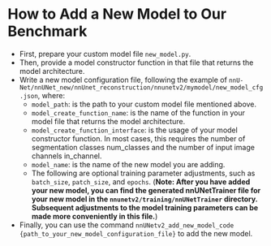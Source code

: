 
# How to Add a New Model to Our Benchmark
- First, prepare your custom model file `new_model.py`.
- Then, provide a model constructor function in that file that returns the model architecture.
- Write a new model configuration file, following the example of `nnU-Net/nnUNet_new/nnUnet_reconstruction/nnunetv2/mymodel/new_model_cfg.json`, where:
  - `model_path`: is the path to your custom model file mentioned above.
  - `model_create_function_name`: is the name of the function in your model file that returns the model architecture.
  - `model_create_function_interface`: is the usage of your model constructor function. In most cases, this requires the number of segmentation classes num_classes and the number of input image channels in_channel.
  - `model_name`: is the name of the new model you are adding.
  - The following are optional training parameter adjustments, such as `batch_size`, `patch_size`, and `epochs`. (**Note: After you have added your new model, you can find the generated nnUNetTrainer file for your new model in the `nnunetv2/training/nnUNetTrainer` directory. Subsequent adjustments to the model training parameters can be made more conveniently in this file.**)
- Finally, you can use the command `nnUNetv2_add_new_model_code {path_to_your_new_model_configuration_file}` to add the new model.